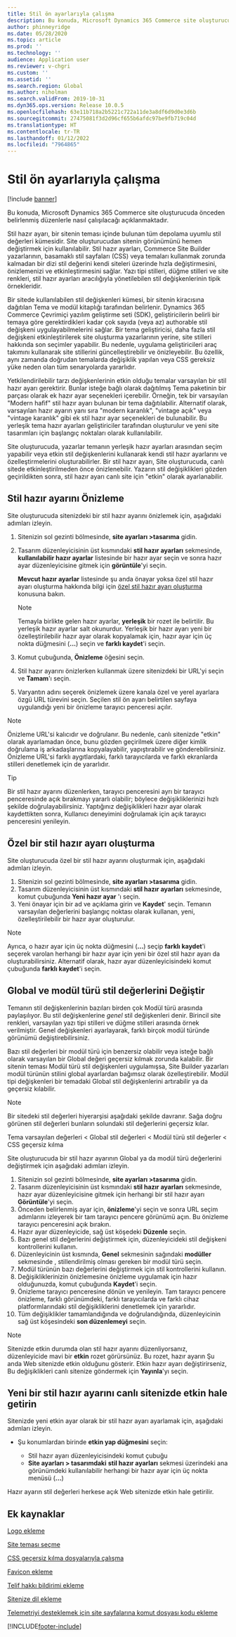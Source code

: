 ```yaml
---
title: Stil ön ayarlarıyla çalışma
description: Bu konuda, Microsoft Dynamics 365 Commerce site oluşturucuda önceden belirlenmiş düzenlerle nasıl çalışılacağı açıklanmaktadır.
author: phinneyridge
ms.date: 05/28/2020
ms.topic: article
ms.prod: ''
ms.technology: ''
audience: Application user
ms.reviewer: v-chgri
ms.custom: ''
ms.assetid: ''
ms.search.region: Global
ms.author: niholman
ms.search.validFrom: 2019-10-31
ms.dyn365.ops.version: Release 10.0.5
ms.openlocfilehash: 63e11b718a2b5221c722a11de3a8df6d9d0e3d6b
ms.sourcegitcommit: 27475081f3d2d96cf655b6afdc97be9fb719c04d
ms.translationtype: HT
ms.contentlocale: tr-TR
ms.lasthandoff: 01/12/2022
ms.locfileid: "7964865"
---
```

# <a name="work-with-style-presets"></a>Stil ön ayarlarıyla çalışma

[!include [banner](includes/banner.md)]

Bu konuda, Microsoft Dynamics 365 Commerce site oluşturucuda önceden belirlenmiş düzenlerle nasıl çalışılacağı açıklanmaktadır.

Stil hazır ayarı, bir sitenin teması içinde bulunan tüm depolama uyumlu stil değerleri kümesidir. Site oluşturucudan sitenin görünümünü hemen değiştirmek için kullanılabilir. Stil hazır ayarları, Commerce Site Builder yazarlarının, basamaklı stil sayfaları (CSS) veya temaları kullanmak zorunda kalmadan bir dizi stil değerini kendi siteleri üzerinde hızla değiştirmesini, önizlemenizi ve etkinleştirmesini sağlar. Yazı tipi stilleri, düğme stilleri ve site renkleri, stil hazır ayarları aracılığıyla yönetilebilen stil değişkenlerinin tipik örnekleridir.

Bir sitede kullanılabilen stil değişkenleri kümesi, bir sitenin kiracısına dağıtılan Tema ve modül kitaplığı tarafından belirlenir. Dynamics 365 Commerce Çevrimiçi yazılım geliştirme seti (SDK), geliştiricilerin belirli bir temaya göre gerektirdikleri kadar çok sayıda (veya az) authorable stil değişkeni uygulayabilmelerini sağlar. Bir tema geliştiricisi, daha fazla stil değişkeni etkinleştirilerek site oluşturma yazarlarının yerine, site stilleri hakkında son seçimler yapabilir. Bu nedenle, uygulama geliştiricileri araç takımını kullanarak site stillerini güncelleştirebilir ve önizleyebilir. Bu özellik, aynı zamanda doğrudan temalarda değişiklik yapılan veya CSS gereksiz yüke neden olan tüm senaryolarda yararlıdır.

Yetkilendirilebilir tarzı değişkenlerinin etkin olduğu temalar varsayılan bir stil hazır ayarı gerektirir. Bunlar isteğe bağlı olarak dağıtılmış Tema paketinin bir parçası olarak ek hazır ayar seçenekleri içerebilir. Örneğin, tek bir varsayılan "Modern hafif" stil hazır ayarı bulunan bir tema dağıtılabilir. Alternatif olarak, varsayılan hazır ayarın yanı sıra "modern karanlık", "vintage açık" veya "vintage karanlık" gibi ek stil hazır ayar seçenekleri de bulunabilir. Bu yerleşik tema hazır ayarları geliştiriciler tarafından oluşturulur ve yeni site tasarımları için başlangıç noktaları olarak kullanılabilir.

Site oluşturucuda, yazarlar temanın yerleşik hazır ayarları arasından seçim yapabilir veya etkin stil değişkenlerini kullanarak kendi stil hazır ayarlarını ve özelleştirmelerini oluşturabilirler. Bir stil hazır ayarı, Site oluşturucuda, canlı sitede etkinleştirilmeden önce önizlenebilir. Yazarın stil değişiklikleri gözden geçirildikten sonra, stil hazır ayarı canlı site için "etkin" olarak ayarlanabilir.

## <a name="preview-a-style-preset"></a>Stil hazır ayarını Önizleme

Site oluşturucuda sitenizdeki bir stil hazır ayarını önizlemek için, aşağıdaki adımları izleyin.

1. Sitenizin sol gezinti bölmesinde, **site ayarları \>tasarıma** gidin.
1. Tasarım düzenleyicisinin üst kısmındaki **stil hazır ayarları** sekmesinde, **kullanılabilir hazır ayarlar** listesinde bir hazır ayar seçin ve sonra hazır ayar düzenleyicisine gitmek için **görüntüle**'yi seçin.

    **Mevcut hazır ayarlar** listesinde şu anda önayar yoksa özel stil hazır ayarı oluşturma hakkında bilgi için [özel stil hazır ayarı oluşturma](#create-a-custom-style-preset) konusuna bakın.

    > [!NOTE]
    > Temayla birlikte gelen hazır ayarlar, **yerleşik** bir rozet ile belirtilir. Bu yerleşik hazır ayarlar salt okunurdur. Yerleşik bir hazır ayarı yeni bir özelleştirilebilir hazır ayar olarak kopyalamak için, hazır ayar için üç nokta düğmesini (**...**) seçin ve **farklı kaydet**'i seçin.

1. Komut çubuğunda, **Önizleme** öğesini seçin.
1. Stil hazır ayarını önizlerken kullanmak üzere sitenizdeki bir URL'yi seçin ve **Tamam**'ı seçin.
1. Varyantın adını seçerek önizlemek üzere kanala özel ve yerel ayarlara özgü URL türevini seçin. Seçilen stil ön ayarı belirtilen sayfaya uygulandığı yeni bir önizleme tarayıcı penceresi açılır.

> [!NOTE]
> Önizleme URL'si kalıcıdır ve doğrulanır. Bu nedenle, canlı sitenizde "etkin" olarak ayarlamadan önce, bunu gözden geçirilmek üzere diğer kimlik doğrulama iş arkadaşlarına kopyalayabilir, yapıştırabilir ve gönderebilirsiniz. Önizleme URL'si farklı aygıtlardaki, farklı tarayıcılarda ve farklı ekranlarda stilleri denetlemek için de yararlıdır.

> [!TIP]
> Bir stil hazır ayarını düzenlerken, tarayıcı penceresini ayrı bir tarayıcı penceresinde açık bırakmayı yararlı olabilir; böylece değişikliklerinizi hızlı şekilde doğrulayabilirsiniz. Yaptığınız değişiklikleri hazır ayar olarak kaydettikten sonra, Kullanıcı deneyimini doğrulamak için açık tarayıcı penceresini yenileyin.

## <a name="create-a-custom-style-preset"></a>Özel bir stil hazır ayarı oluşturma

Site oluşturucuda özel bir stil hazır ayarını oluşturmak için, aşağıdaki adımları izleyin.

1. Sitenizin sol gezinti bölmesinde, **site ayarları \>tasarıma** gidin.
1. Tasarım düzenleyicisinin üst kısmındaki **stil hazır ayarları** sekmesinde, komut çubuğunda **Yeni hazır ayar** 'ı seçin.
1. Yeni önayar için bir ad ve açıklama girin ve **Kaydet**' seçin. Temanın varsayılan değerlerini başlangıç noktası olarak kullanan, yeni, özelleştirilebilir bir hazır ayar oluşturulur.

> [!NOTE]
> Ayrıca, o hazır ayar için üç nokta düğmesini (**...**) seçip **farklı kaydet**'i seçerek varolan herhangi bir hazır ayar için yeni bir özel stil hazır ayarı da oluşturabilirsiniz. Alternatif olarak, hazır ayar düzenleyicisindeki komut çubuğunda **farklı kaydet**'i seçin.

## <a name="modify-global-and-module-type-style-values"></a>Global ve modül türü stil değerlerini Değiştir

Temanın stil değişkenlerinin bazıları birden çok Modül türü arasında paylaşılıyor. Bu stil değişkenlerine *genel* stil değişkenleri denir. Birincil site renkleri, varsayılan yazı tipi stilleri ve düğme stilleri arasında örnek verilmiştir. Genel değişkenleri ayarlayarak, farklı birçok modül türünde görünümü değiştirebilirsiniz.

Bazı stil değerleri bir modül türü için benzersiz olabilir veya isteğe bağlı olarak varsayılan bir Global değeri geçersiz kılmak zorunda kalabilir. Bir sitenin teması Modül türü stil değişkenleri uygulamışsa, Site Builder yazarları modül türünün stilini global ayarlardan bağımsız olarak özelleştirebilir. Modül tipi değişkenleri bir temadaki Global stil değişkenlerini artırabilir ya da geçersiz kılabilir.

> [!NOTE]
> Bir sitedeki stil değerleri hiyerarşisi aşağıdaki şekilde davranır. Sağa doğru görünen stil değerleri bunların solundaki stil değerlerini geçersiz kılar.
>
> Tema varsayılan değerleri \< Global stil değerleri \< Modül türü stil değerler \< CSS geçersiz kılma

Site oluşturucuda bir stil hazır ayarının Global ya da modül türü değerlerini değiştirmek için aşağıdaki adımları izleyin.

1. Sitenizin sol gezinti bölmesinde, **site ayarları \>tasarıma** gidin.
1. Tasarım düzenleyicisinin üst kısmındaki **stil hazır ayarları** sekmesinde, hazır ayar düzenleyicisine gitmek için herhangi bir stil hazır ayarı **Görüntüle**'yi seçin.
1. Önceden belirlenmiş ayar için, **önizleme**'yi seçin ve sonra URL seçim adımlarını izleyerek bir tam tarayıcı pencere görünümü açın. Bu önizleme tarayıcı penceresini açık bırakın.
1. Hazır ayar düzenleyicide, sağ üst köşedeki **Düzenle** seçin.
1. Bazı genel stil değerlerini değiştirmek için, düzenleyicideki stil değişkeni kontrollerini kullanın.
1. Düzenleyicinin üst kısmında, **Genel** sekmesinin sağındaki **modüller** sekmesinde , stillendirilmiş olması gereken bir modül türü seçin.
1. Modül türünün bazı değerlerini değiştirmek için stil kontrollerini kullanın.
1. Değişikliklerinizin önizlemesine önizleme uygulamak için hazır olduğunuzda, komut çubuğunda **Kaydet**'i seçin.
1. Önizleme tarayıcı penceresine dönün ve yenileyin. Tam tarayıcı pencere önizleme, farklı görünümdeki, farklı tarayıcılarda ve farklı cihaz platformlarındaki stil değişikliklerini denetlemek için yararlıdır.
1. Tüm değişiklikler tamamlandığında ve doğrulandığında, düzenleyicinin sağ üst köşesindeki **son düzenlemeyi** seçin.

> [!NOTE]
> Sitenizde etkin durumda olan stil hazır ayarını düzenliyorsanız, düzenleyicide mavi bir **etkin** rozet görürsünüz. Bu rozet, hazır ayarın Şu anda Web sitenizde etkin olduğunu gösterir. Etkin hazır ayarı değiştirirseniz, Bu değişiklikleri canlı sitenize göndermek için **Yayınla**'yı seçin.

## <a name="make-a-new-style-preset-active-on-your-live-site"></a>Yeni bir stil hazır ayarını canlı sitenizde etkin hale getirin

Sitenizde yeni etkin ayar olarak bir stil hazır ayarı ayarlamak için, aşağıdaki adımları izleyin.

- Şu konumlardan birinde **etkin yap düğmesini** seçin:

    - Stil hazır ayarı düzenleyicisindeki komut çubuğu
    - **Site ayarları \> tasarımdaki** **stil hazır ayarları** sekmesi üzerindeki ana görünümdeki kullanılabilir herhangi bir hazır ayar için üç nokta menüsü (**...**)

Hazır ayarın stil değerleri herkese açık Web sitenizde etkin hale getirilir.

## <a name="additional-resources"></a>Ek kaynaklar

[Logo ekleme](add-logo.md)

[Site teması seçme](select-site-theme.md)

[CSS geçersiz kılma dosyalarıyla çalışma](css-override-files.md)

[Favicon ekleme](add-favicon.md)

[Telif hakkı bildirimi ekleme](add-copyright-notice.md)

[Sitenize dil ekleme](add-languages-to-site.md)

[Telemetriyi desteklemek için site sayfalarına komut dosyası kodu ekleme](add-telemetry.md)


[!INCLUDE[footer-include](../includes/footer-banner.md)]
